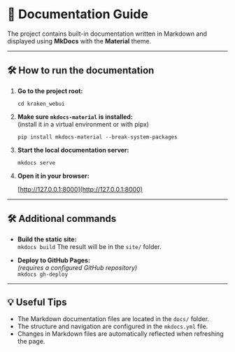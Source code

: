# 📖 Documentation Guide

The project contains built-in documentation written in Markdown and displayed using **MkDocs** with the **Material** theme.

---

## 🛠️ How to run the documentation

1. **Go to the project root:**

   `cd kraken_webui`

2. **Make sure `mkdocs-material` is installed:**  
   (install it in a virtual environment or with pipx)

   `pip install mkdocs-material --break-system-packages`

3. **Start the local documentation server:**

   `mkdocs serve`

4. **Open it in your browser:**

   [http://127.0.0.1:8000](http://127.0.0.1:8000)

---

## 🛠️ Additional commands

- **Build the static site:**  
   `mkdocs build`
  The result will be in the `site/` folder.

- **Deploy to GitHub Pages:**  
   _(requires a configured GitHub repository)_  
   `mkdocs gh-deploy`

---

## 💡 Useful Tips

- The Markdown documentation files are located in the `docs/` folder.
- The structure and navigation are configured in the `mkdocs.yml` file.
- Changes in Markdown files are automatically reflected when refreshing the page.
